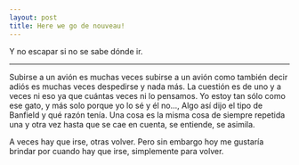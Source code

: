 ```yaml
---
layout: post
title: Here we go de nouveau!
---
```


Y no escapar si no se sabe dónde ir.

-----



Subirse a un avión es muchas veces subirse a un avión como también decir adiós es muchas veces despedirse y nada más. La cuestión es de uno y a veces ni eso ya que cuántas veces ni lo pensamos. Yo estoy tan sólo como ese gato, y más solo porque yo lo sé y él no..., Algo así dijo el tipo de Banfield y qué razón tenía. Una cosa es la misma cosa de siempre repetida una y otra vez hasta que se cae en cuenta, se entiende, se asimila.  

A veces hay que irse, otras volver. Pero sin embargo hoy me gustaría brindar por cuando hay que irse, simplemente para volver.